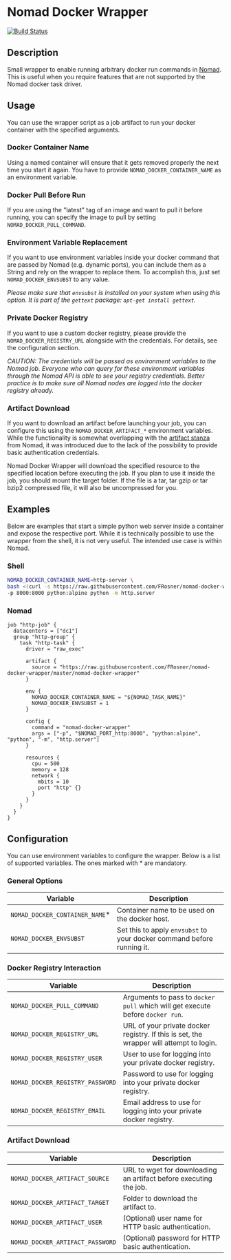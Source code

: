 # Nomad Docker Wrapper

[![Build Status](https://travis-ci.org/FRosner/nomad-docker-wrapper.svg?branch=master)](https://travis-ci.org/FRosner/nomad-docker-wrapper)

## Description

Small wrapper to enable running arbitrary docker run commands in [Nomad](https://www.nomadproject.io/).
This is useful when you require features that are not supported by the Nomad docker task driver.

## Usage

You can use the wrapper script as a job artifact to run your docker container with the specified arguments.

### Docker Container Name

Using a named container will ensure that it gets removed properly the next time you start it again. You have to provide `NOMAD_DOCKER_CONTAINER_NAME` as an environment variable.

### Docker Pull Before Run

If you are using the "latest" tag of an image and want to pull it before running, you can specify the image to pull by setting `NOMAD_DOCKER_PULL_COMMAND`.

### Environment Variable Replacement

If you want to use environment variables inside your docker command that are passed by Nomad (e.g. dynamic ports), you can include them as a String and rely on the wrapper to replace them. To accomplish this, just set `NOMAD_DOCKER_ENVSUBST` to any value.

*Please make sure that `envsubst` is installed on your system when using this option. It is part of the `gettext` package: `apt-get install gettext`.*

### Private Docker Registry

If you want to use a custom docker registry, please provide the `NOMAD_DOCKER_REGISTRY_URL` alongside with the credentials. For details, see the configuration section.

*CAUTION: The credentials will be passed as environment variables to the Nomad job. Everyone who can query for these environment variables through the Nomad API is able to see your registry credentials. Better practice is to make sure all Nomad nodes are logged into the docker registry already.*

### Artifact Download

If you want to download an artifact before launching your job, you can configure this using the `NOMAD_DOCKER_ARTIFACT_*` environment variables.
While the functionality is somewhat overlapping with the [artifact stanza](https://www.nomadproject.io/docs/job-specification/artifact.html) from Nomad, it was introduced due to the lack of the possibility to
provide basic authentication credentials.

Nomad Docker Wrapper will download the specified resource to the specified location before executing the job.
If you plan to use it inside the job, you should mount the target folder.
If the file is a tar, tar gzip or tar bzip2 compressed file, it will also be uncompressed for you.

## Examples

Below are examples that start a simple python web server inside a container and expose the respective port. While it is technically possible to use the wrapper from the shell, it is not very useful. The intended use case is within Nomad.

### Shell

```sh
NOMAD_DOCKER_CONTAINER_NAME=http-server \
bash <(curl -s https://raw.githubusercontent.com/FRosner/nomad-docker-wrapper/master/nomad-docker-wrapper) \
-p 8000:8000 python:alpine python -m http.server
```

### Nomad

```hcl
job "http-job" {
  datacenters = ["dc1"]
  group "http-group" {
    task "http-task" {
      driver = "raw_exec"

      artifact {
        source = "https://raw.githubusercontent.com/FRosner/nomad-docker-wrapper/master/nomad-docker-wrapper"
      }

      env {
        NOMAD_DOCKER_CONTAINER_NAME = "${NOMAD_TASK_NAME}"
        NOMAD_DOCKER_ENVSUBST = 1
      }

      config {
        command = "nomad-docker-wrapper"
        args = ["-p", "$NOMAD_PORT_http:8000", "python:alpine", "python", "-m", "http.server"]
      }

      resources {
        cpu = 500
        memory = 128
        network {
          mbits = 10
          port "http" {}
        }
      }
    }
  }
}
```

## Configuration

You can use environment variables to configure the wrapper. Below is a list of supported variables. The ones marked with * are mandatory.

### General Options

| Variable | Description |
| -------- | ----------- |
| `NOMAD_DOCKER_CONTAINER_NAME`* | Container name to be used on the docker host. |
| `NOMAD_DOCKER_ENVSUBST` | Set this to apply `envsubst` to your docker command before running it. |

### Docker Registry Interaction

| Variable | Description |
| -------- | ----------- |
| `NOMAD_DOCKER_PULL_COMMAND` | Arguments to pass to `docker pull` which will get execute before `docker run`. |
| `NOMAD_DOCKER_REGISTRY_URL` | URL of your private docker registry. If this is set, the wrapper will attempt to login. |
| `NOMAD_DOCKER_REGISTRY_USER` | User to use for logging into your private docker registry. |
| `NOMAD_DOCKER_REGISTRY_PASSWORD` | Password to use for logging into your private docker registry. |
| `NOMAD_DOCKER_REGISTRY_EMAIL` | Email address to use for logging into your private docker registry. |

### Artifact Download

| Variable | Description |
| -------- | ----------- |
| `NOMAD_DOCKER_ARTIFACT_SOURCE` | URL to wget for downloading an artifact before executing the job. |
| `NOMAD_DOCKER_ARTIFACT_TARGET` | Folder to download the artifact to. |
| `NOMAD_DOCKER_ARTIFACT_USER` | (Optional) user name for HTTP basic authentication. |
| `NOMAD_DOCKER_ARTIFACT_PASSWORD` | (Optional) password for HTTP basic authentication. |


